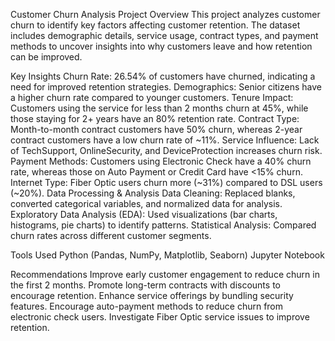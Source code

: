 Customer Churn Analysis
Project Overview
This project analyzes customer churn to identify key factors affecting customer retention. The dataset includes demographic details, service usage, contract types, and payment methods to uncover insights into why customers leave and how retention can be improved.

Key Insights
Churn Rate: 26.54% of customers have churned, indicating a need for improved retention strategies.
Demographics: Senior citizens have a higher churn rate compared to younger customers.
Tenure Impact: Customers using the service for less than 2 months churn at 45%, while those staying for 2+ years have an 80% retention rate.
Contract Type: Month-to-month contract customers have 50% churn, whereas 2-year contract customers have a low churn rate of ~11%.
Service Influence: Lack of TechSupport, OnlineSecurity, and DeviceProtection increases churn risk.
Payment Methods: Customers using Electronic Check have a 40% churn rate, whereas those on Auto Payment or Credit Card have <15% churn.
Internet Type: Fiber Optic users churn more (~31%) compared to DSL users (~20%).
Data Processing & Analysis
Data Cleaning: Replaced blanks, converted categorical variables, and normalized data for analysis.
Exploratory Data Analysis (EDA): Used visualizations (bar charts, histograms, pie charts) to identify patterns.
Statistical Analysis: Compared churn rates across different customer segments.

Tools Used
Python (Pandas, NumPy, Matplotlib, Seaborn)
Jupyter Notebook

Recommendations
Improve early customer engagement to reduce churn in the first 2 months.
Promote long-term contracts with discounts to encourage retention.
Enhance service offerings by bundling security features.
Encourage auto-payment methods to reduce churn from electronic check users.
Investigate Fiber Optic service issues to improve retention.

